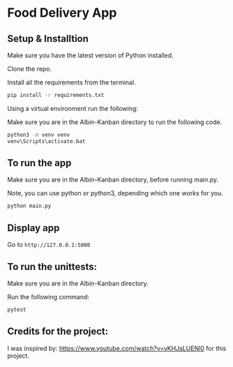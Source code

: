 # Food Delivery App

## Setup & Installtion

Make sure you have the latest version of Python installed.

Clone the repo. 

Install all the requirements from the terminal. 


```bash
pip install -r requirements.txt
```

Using a virtual environment run the following: 

Make sure you are in the Albin-Kanban directory to run the following code. 

```bash
python3 -m venv venv
venv\Scripts\activate.bat
```

## To run the app

Make sure you are in the Albin-Kanban directory, before running main.py. 

Note, you can use python or python3, depending which one works for you. 

```bash
python main.py
```

## Display app

Go to `http://127.0.0.1:5000`

## To run the unittests:

Make sure you are in the Albin-Kanban directory. 

Run the following command:

```bash
pytest
```



## Credits for the project:

I was inspired by: https://www.youtube.com/watch?v=yKHJsLUENl0 for this project. 
